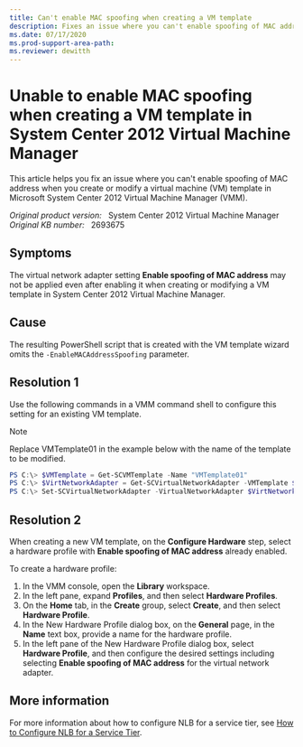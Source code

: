 ```yaml
---
title: Can't enable MAC spoofing when creating a VM template
description: Fixes an issue where you can't enable spoofing of MAC address when you create or modify a virtual machine template.
ms.date: 07/17/2020
ms.prod-support-area-path:
ms.reviewer: dewitth
---
```

# Unable to enable MAC spoofing when creating a VM template in System Center 2012 Virtual Machine Manager

This article helps you fix an issue where you can't enable spoofing of MAC address when you create or modify a virtual machine (VM) template in Microsoft System Center 2012 Virtual Machine Manager (VMM).

_Original product version:_ &nbsp; System Center 2012 Virtual Machine Manager  
_Original KB number:_ &nbsp; 2693675

## Symptoms

The virtual network adapter setting **Enable spoofing of MAC address** may not be applied even after enabling it when creating or modifying a VM template in System Center 2012 Virtual Machine Manager.

## Cause

The resulting PowerShell script that is created with the VM template wizard omits the `-EnableMACAddressSpoofing` parameter.

## Resolution 1

Use the following commands in a VMM command shell to configure this setting for an existing VM template.

> [!NOTE]
> Replace VMTemplate01 in the example below with the name of the template to be modified.

```powershell
PS C:\> $VMTemplate = Get-SCVMTemplate -Name "VMTemplate01"
PS C:\> $VirtNetworkAdapter = Get-SCVirtualNetworkAdapter -VMTemplate $VMTemplate
PS C:\> Set-SCVirtualNetworkAdapter -VirtualNetworkAdapter $VirtNetworkAdapter -EnableMACAddressSpoofing $True
```

## Resolution 2

When creating a new VM template, on the **Configure Hardware** step, select a hardware profile with **Enable spoofing of MAC address** already enabled.

To create a hardware profile:

1. In the VMM console, open the **Library** workspace.
2. In the left pane, expand **Profiles**, and then select **Hardware Profiles**.
3. On the **Home** tab, in the **Create** group, select **Create**, and then select **Hardware Profile**.
4. In the New Hardware Profile dialog box, on the **General** page, in the **Name** text box, provide a name for the hardware profile.
5. In the left pane of the New Hardware Profile dialog box, select **Hardware Profile**, and then configure the desired settings including selecting **Enable spoofing of MAC address** for the virtual network adapter.

## More information

For more information about how to configure NLB for a service tier, see [How to Configure NLB for a Service Tier](/previous-versions/system-center/system-center-2012-R2/hh335098(v=sc.12)?redirectedfrom=MSDN).

